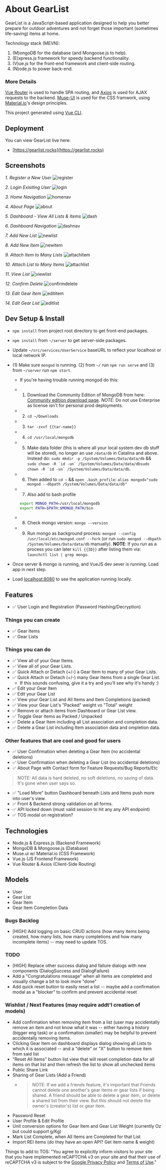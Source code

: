 # About GearList

GearList is a JavaScript-based application designed to help you better prepare for outdoor adventures and not forget those important (sometimes life-saving) items at home.

Technology stack (MEVN):

1. (M)ongoDB for the database (and Mongoose.js to help).
2. (E)xpress.js framework for speedy backend functionality.
3. (V)ue.js for the front-end framework and client-side routing.
4. (N)ode.js to power back-end.

### More Details

[Vue Router](https://github.com/vuejs/vue-router) is used to handle SPA routing, and [Axios](https://github.com/axios/axios) is used for AJAX requests to the backend. [Muse-UI](https://muse-ui.org/#/en-US) is used for the CSS framwork, using [Material.io](https://material.io/)'s design principles.

This project generated using [Vue CLI](https://github.com/vuejs/vue-cli).

## Deployment

You can view GearList live here:

- [https://gearlist.rocks](https://gearlist.rocks)

## Screenshots

_1. Register a New User_
![register](https://user-images.githubusercontent.com/20636750/108611783-d756a300-7396-11eb-9c84-37c72f10bfc6.png)

_2. Login Exisiting User_
![login](https://user-images.githubusercontent.com/20636750/108611786-e63d5580-7396-11eb-987d-2cbf83a43aa7.png)

_3. Home Navigation_
![homenav](https://user-images.githubusercontent.com/20636750/108611789-ee959080-7396-11eb-8cfe-a7a8a9988ff2.png)

_4. About Page_
![about](https://user-images.githubusercontent.com/20636750/108611798-04a35100-7397-11eb-9a4e-36f3cee25233.png)

_5. Dashboard - View All Lists & Items_
![dash](https://user-images.githubusercontent.com/20636750/108611800-0f5de600-7397-11eb-8178-51d3a9ca40a8.png)

_6. Dashboard Navigation_
![dashnav](https://user-images.githubusercontent.com/20636750/108611802-1684f400-7397-11eb-91d7-cc7db627de80.png)

_7. Add New List_
![newlist](https://user-images.githubusercontent.com/20636750/108611804-1b49a800-7397-11eb-9fc8-edcab02d571d.png)

_8. Add New Item_
![newitem](https://user-images.githubusercontent.com/20636750/108611805-1edd2f00-7397-11eb-8077-c3ad0dfe495e.png)

_9. Attach Item to Many Lists_
![attachitem](https://user-images.githubusercontent.com/20636750/108611807-21d81f80-7397-11eb-919a-d09450ae882d.png)

_10. Attach List to Many Items_
![attachlist](https://user-images.githubusercontent.com/20636750/108611809-24d31000-7397-11eb-8bbb-2ed230821e5a.png)

_11. View List_
![viewlist](https://user-images.githubusercontent.com/20636750/108611810-27ce0080-7397-11eb-8676-673c9cea39ab.png)

_12. Confirm Delete_
![confirmdelete](https://user-images.githubusercontent.com/20636750/108611812-2ac8f100-7397-11eb-9213-a586ea9f3671.png)

_13. Edit Gear Item_
![edititem](https://user-images.githubusercontent.com/20636750/108611813-2d2b4b00-7397-11eb-910d-9a925fbb8fa0.png)

_14. Edit Gear List_
![editlist](https://user-images.githubusercontent.com/20636750/108611814-30263b80-7397-11eb-80b3-5f5943b7d18a.png)

## Dev Setup & Install

- `npm install` from project root directory to get front-end packages.
- `npm install` from `~/server` to get server-side packages.
- Update `~/src/services/UserService` baseURL to reflect your localhost or local network IP.
- (1) Make sure `mongod` is running. (2) from `~/` run `npm run serve` and (3) from `~/server` run `npm start`.

  - If you're having trouble running mongod do this:
  - 1. Download the Community Edition of MongoDB from here: [Community edition download page](https://www.mongodb.com/download-center/community). _NOTE_: Do not use Enterprise as license isn't for personal prod deployments.
  - 2. `cd ~/Downloads`
  - 3. `tar -zxvf {{tar-name}}`
  - 4. `cd /usr/local/mongodb`
  - 5. Make data folder (this is where all your local system dev db stuff will be stored), no longer an use `/data/db` in Catalina and above. Instead do: `sudo mkdir -p /System/Volumes/Data/data/db` && `` sudo chown -R `id -un` /System/Volumes/Data/data/dbsudo chown -R `id -un` /System/Volumes/Data/data/db ``.
  - 6. Then added to `cd ~` && `open .bash_profile`: `alias mongod="sudo mongod --dbpath /System/Volumes/Data/data/db"`
  - 7. Also add to bash profile

    ```bash
    export MONGO_PATH=/usr/local/mongodb
    export PATH=$PATH:$MONGO_PATH/bin
    ```

  - 8. Check mongo version: `mongo --version`
  - 9. Run mongo as background process: `mongod --config /usr/local/etc/mongod.conf --fork` (or run `sudo mongod --dbpath /System/Volumes/Data/data/db` manually). **NOTE**: If you run as a process you can later `kill {{ID}}` after listing them via: `launchctl list | grep mongo`.

- Once server & mongo is running, and VueJS dev sever is running. Load app in next step.
- Load [localhost:8080](https://localhost:8080) to see the application running locally.

## Features

- ✅ User Login and Registration (Password Hashing/Decryption)

### Things you can create

- ✅ Gear Items
- ✅ Gear Lists

### Things you can do

- ✅ View all of your Gear Items.
- ✅ View all of your Gear Lists.
- ✅ Quick Attach or Detach (+/-) a Gear Item to many of your Gear Lists.
- ✅ Quick Attach or Detach (+/-) many Gear Items from a single Gear List.
  - If this sounds confusing, give it a try and you'll see why it's handy :)
- ✅ Edit your Gear Item
- ✅ Edit your Gear List
- ✅ View your Gear List and All Items and Item Completions (packed)
- ✅ View your Gear List's "Packed" weight vs "Total" weight
- ✅ Remove or attach items from Dashboard or Gear List view.
- ✅ Toggle Gear Items as Packed / Unpacked
- ✅ Delete a Gear Item including all List association and completion data.
- ✅ Delete a Gear List including Item association data and ompletion data.

### Other features that are cool and good for users

- ✅ User Confirmation when deleting a Gear Item (no accidental deletions)
- ✅ User Confirmation when deleting a Gear List (no accidental deletions)
- ✅ About Page with Contact form for Feature Requests/Bug Reports/Etc

> NOTE: All data is hard deleted, no soft deletions, no saving of data. It's gone when user says so.

- ✅ "Load More" button Dashboard beneath Lists and Items push more into user's view.
- ✅ Front & Backend strong validation on all forms.
- ✅ API locked down (must valid session to hit any any API endpoint)
- ✅ TOS modal on registration?

## Technologies

- Node.js & Express.js (Backend Framework)
- MongoDB & Mongoose.js (Database)
- Muse.ui w/ Material.io (CSS Framework)
- Vue.js (JS Frontend Framework)
- Vue Router & Axios (Client-Side Routing)

## Models

- User
- Gear List
- Gear Item
- Gear Item Completion Data

### Bugs Backlog

- [HIGH] Add logging on basic CRUD actions (how many items being created, how many lists, how many completions and how many incomplete items) -- may need to update TOS.

### TODO

- [HIGH] Replace other success dialog and failure dialogs with new components (DialogSuccess and DialogFailure)
- Add a "Congratulations message" when all items are completed and visually change a bit to look more "done"
- Add quick reset button to easily reset a list -- maybe add a confirmation modal as a "blocker" to confirm and prevent accidental reset

### Wishlist / Next Features (may require addt'l creation of models)

- Add confirmation when removing item from a list (user may accidentally remove an item and not know what it was -- either having a history (bigger eng task) or a confirmation (smaller) may be helpful to prevent accidentally removing items.
- Clicking Gear Item on dashboard displays dialog showing all Lists to which it is associated -- and a "delete" or "X" button to remove item from said list
- "Reset All Items" button list view that will reset completion data for all items on that list and then refresh the list to show all unchecked items
- Public Share Link
- Sharing of Gear Lists (Add a Friend)
  - > NOTE: If we add a friends feature, it's important that Friends cannot delete one another's gear items or gear lists if being shared. A friend should be able to delete a gear item, or delete a shared list from their view. But this should not delete the owner's (creator's) list or gear item.
- Password Reset
- User Profile & Edit Profile
- Unit conversion options for Gear Item and Gear List Weight (currently Oz but could support g/Kg)
- Mark List Complete, when All Items are Completed for that List
- Import REI items (do they have an open API? Get item name & weight)

Things to add to TOS:
"You agree to explicitly inform visitors to your site that you have implemented reCAPTCHA v3 on your site and that their use of reCAPTCHA v3 is subject to the [Google Privacy Policy](https://policies.google.com/privacy) and [Terms of Use](https://policies.google.com/terms)."
